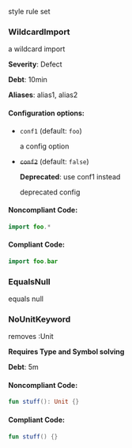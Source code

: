 style rule set

### WildcardImport

a wildcard import

**Severity**: Defect

**Debt**: 10min

**Aliases**: alias1, alias2

#### Configuration options:

* ``conf1`` (default: ``foo``)

   a config option

* ~~``conf2``~~ (default: ``false``)

   **Deprecated**: use conf1 instead

   deprecated config

#### Noncompliant Code:

```kotlin
import foo.*
```

#### Compliant Code:

```kotlin
import foo.bar
```

### EqualsNull

equals null

### NoUnitKeyword

removes :Unit

**Requires Type and Symbol solving**

**Debt**: 5m

#### Noncompliant Code:

```kotlin
fun stuff(): Unit {}
```

#### Compliant Code:

```kotlin
fun stuff() {}
```
